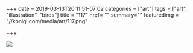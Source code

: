 +++
date = 2019-03-13T20:11:51-07:02
categories = ["art"]
tags = ["art", "illustration", "birds"]
title = "117"
href= ""
summary=""
featuredimg = "//konigi.com/media/art/117.png"

+++

<img src="//konigi.com/media/art/117.png" />
